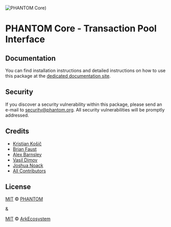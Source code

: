 ![PHANTOM Core](https://i.imgur.com/dPHOKrL.jpg))

# PHANTOM Core - Transaction Pool Interface

## Documentation

You can find installation instructions and detailed instructions on how to use this package at the [dedicated documentation site](https://docs.phantom.org/guidebook/core/plugins/core-transaction-pool.html).

## Security

If you discover a security vulnerability within this package, please send an e-mail to security@phantom.org. All security vulnerabilities will be promptly addressed.

## Credits

-   [Kristjan Košič](https://github.com/kristjank)
-   [Brian Faust](https://github.com/faustbrian)
-   [Alex Barnsley](https://github.com/alexbarnsley)
-   [Vasil Dimov](https://github.com/vasild)
-   [Joshua Noack](https://github.com/supaiku0)
-   [All Contributors](../../../../contributors)

## License

[MIT](LICENSE) © [PHANTOM](https://phantom.org)

&

[MIT](LICENSE) © [ArkEcosystem](https://ark.io)
